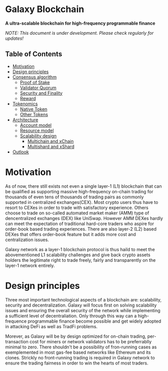 # Galaxy Blockchain
**A ultra-scalable blockchain for high-frequency programmable finance**


_NOTE: This document is under development. Please check regularly for updates!_

## Table of Contents

- [Motivation](#motivation)
- [Design principles](#design-principles)
- [Consensus algorithm](#consensus-and-validator-quorum)
  * [Proof of Stake](#proof-of-staked-authority)
  * [Validator Quorum](#validator-quorum)
  * [Security and Finality](#security-and-finality)
  * [Reward](#reward)
- [Tokenomics](#token-economy)
  * [Native Token](#native-token)
  * [Other Tokens](#other-tokens)
- [Architecture](#architecture)
  * [Account model](#cross-chain-transfer)
  * [Resource model](#bc-to-bsc-architecture)
  * [Scalability design](#bsc-to-bc-architecture)
    * [Multichain and xChain](#timeout-and-error-handling)
    * [Multishard and xShard](#cross-chain-user-experience)
- [Outlook](#outlook)
# Motivation
As of now, there still exists not even a single layer-1 (L1) blockchain that can be qualified as supporting massive high-frequency on-chain trading for thousands of even tens of thousands of trading pairs as commonly supported in centralized exchanges(CEX). Most crypto users thus have to resort to CEXes in order to trade with satisfactory experience. Others choose to trade on so-called automated market maker (AMM) type of dencentralized exchanges (DEX) like UniSwap. However AMM DEXes hardly can meet the expectation of traditional hard-core traders who aspire for order-book based trading experiences. There are also layer-2 (L2) based DEXes that offers order-book feature but it adds more cost and centralization issues.

Galaxy network as a layer-1 blockchain protocol is thus haild to meet the abovementioned L1 scalability challenges and give back crypto assets holders the legitimate right to trade freely, fairly and transparently on the layer-1 network entirely.

# Design principles
Three most important technological aspects of a blockchain are: scalability, security and decentralization. Galaxy will focus first on solving scalability issues and ensuring the overall security of the network while implementing a sufficient level of decentraliation. Only through this way can a high-frequence programmable finance become possible and get widely adopted in attacking DeFi as well as TradFi problems.

Morever, as Galaxy will be by design optimized for on-chain trading, per-transaction cost for miners or network validators has to be preferrablly minimal to zero. There shouldn't be a possibility of fron-running cases as exemplemented in most gas-fee based networks like Ethereum and its clones. Strickly no front-running trading is required in Galaxy network to ensure the trading fairness in order to win the hearts of most traders.